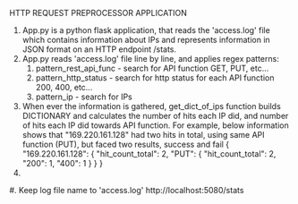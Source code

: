 HTTP REQUEST PREPROCESSOR APPLICATION

1. App.py is a python flask application, that reads the
   'access.log' file which contains information about IPs and represents 
   information in JSON format on an HTTP endpoint /stats. 
2. App.py reads 'access.log' file line by line, and applies regex patterns:
   1. pattern_rest_api_func - search for API function GET, PUT, etc...
   2. pattern_http_status - search for http status for each API function 200, 400, etc...
   3. pattern_ip - search for IPs
3. When ever the information is gathered, get_dict_of_ips function builds DICTIONARY and
   calculates the number of hits each IP did, and number of hits each IP did towards 
   API function. For example, below information shows that "169.220.161.128" had
   two hits in total, using same API function (PUT), but faced two results, success and fail
       {
          "169.220.161.128": {
             "hit_count_total": 2,
             "PUT": {
               "hit_count_total": 2,
               "200": 1,
               "400": 1
             }
          }
       }
4. 

#. Keep log file name to 'access.log'
http://localhost:5080/stats

